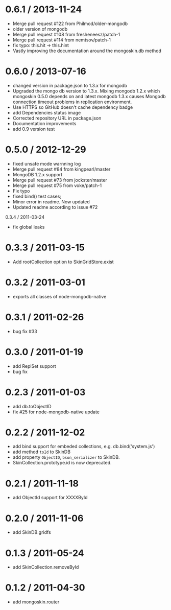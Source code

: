 
0.6.1 / 2013-11-24 
==================

  * Merge pull request #122 from Philmod/older-mongodb
  * older version of mongodb
  * Merge pull request #108 from fresheneesz/patch-1
  * Merge pull request #114 from nemtsov/patch-1
  * fix typo: this.hit -> this.hint
  * Vastly improving the documentation around the mongoskin.db method

0.6.0 / 2013-07-16 
==================

  * changed version in package.json to 1.3.x for mongodb
  * Upgraded the mongo db version to 1.3.x. Mixing mongodb 1.2.x which mongoskin 0.5.0 depends on and latest mongodb 1.3.x causes Mongodb connection timeout problems in replication environment.
  * Use HTTPS so GitHub doesn't cache dependency badge
  * add Dependencies status image
  * Corrected repository URL in package.json
  * Documentation improvements
  * add 0.9 version test

0.5.0 / 2012-12-29 
==================

  * fixed unsafe mode warnning log
  * Merge pull request #84 from kingpearl/master
  * MongoDB 1.2.x support
  * Merge pull request #73 from jockster/master
  * Merge pull request #75 from voke/patch-1
  * Fix typo
  * fixed bind() test cases;
  * Minor error in readme. Now updated
  * Updated readme according to issue #72

0.3.4 / 2011-03-24
 * fix global leaks

0.3.3 / 2011-03-15
==================
 * Add rootCollection option to SkinGridStore.exist

0.3.2 / 2011-03-01
==================
 * exports all classes of node-mongodb-native

0.3.1 / 2011-02-26
==================
 * bug fix #33

0.3.0 / 2011-01-19
==================
 * add ReplSet support
 * bug fix

0.2.3 / 2011-01-03
==================
 * add db.toObjectID
 * fix #25 for node-mongodb-native update

0.2.2 / 2011-12-02
==================
 * add bind support for embeded collections, e.g. db.bind('system.js')
 * add method `toId` to SkinDB
 * add property `ObjectID`, `bson_serializer` to SkinDB.
 * SkinCollection.prototype.id is now deprecated.

0.2.1 / 2011-11-18
==================
 * add ObjectId support for XXXXById

0.2.0 / 2011-11-06
==================
  * add SkinDB.gridfs

0.1.3 / 2011-05-24
==================
  * add SkinCollection.removeById

0.1.2 / 2011-04-30 
==================
  * add mongoskin.router
